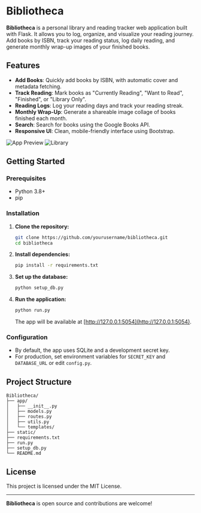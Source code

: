 # Bibliotheca

**Bibliotheca** is a personal library and reading tracker web application built with Flask. It allows you to log, organize, and visualize your reading journey. Add books by ISBN, track your reading status, log daily reading, and generate monthly wrap-up images of your finished books.

## Features

- **Add Books**: Quickly add books by ISBN, with automatic cover and metadata fetching.
- **Track Reading**: Mark books as "Currently Reading", "Want to Read", "Finished", or "Library Only".
- **Reading Logs**: Log your reading days and track your reading streak.
- **Monthly Wrap-Up**: Generate a shareable image collage of books finished each month.
- **Search**: Search for books using the Google Books API.
- **Responsive UI**: Clean, mobile-friendly interface using Bootstrap.

![App Preview](https://i.imgur.com/AkiBN68.png)
![Library](https://i.imgur.com/h9iR9ql.png)

## Getting Started

### Prerequisites

- Python 3.8+
- pip

### Installation

1. **Clone the repository:**
   ```sh
   git clone https://github.com/yourusername/bibliotheca.git
   cd bibliotheca
   ```

2. **Install dependencies:**
   ```sh
   pip install -r requirements.txt
   ```

3. **Set up the database:**
   ```sh
   python setup_db.py
   ```

4. **Run the application:**
   ```sh
   python run.py
   ```
   The app will be available at [http://127.0.0.1:5054](http://127.0.0.1:5054).

### Configuration

- By default, the app uses SQLite and a development secret key.
- For production, set environment variables for `SECRET_KEY` and `DATABASE_URL` or edit `config.py`.

## Project Structure

```
Bibliotheca/
├── app/
│   ├── __init__.py
│   ├── models.py
│   ├── routes.py
│   ├── utils.py
│   └── templates/
├── static/
├── requirements.txt
├── run.py
├── setup_db.py
└── README.md
```

## License

This project is licensed under the MIT License.

---

**Bibliotheca** is open source and contributions are welcome!